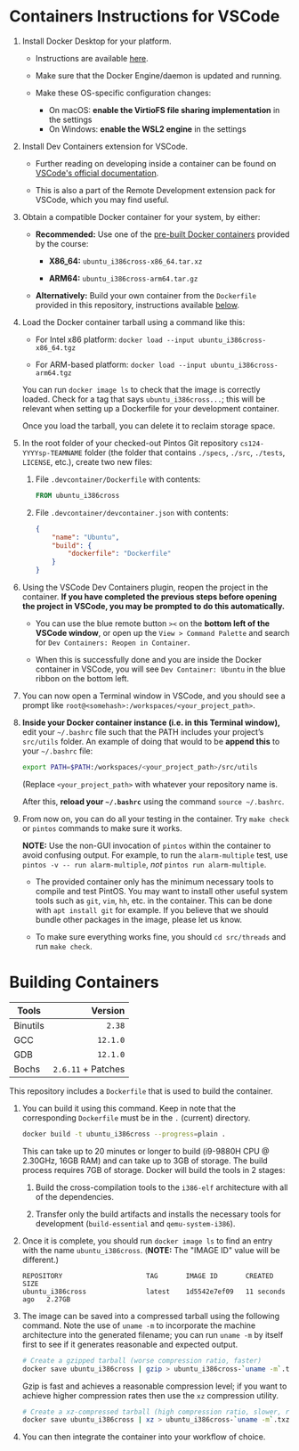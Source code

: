 # Containers Instructions for VSCode

1.  Install Docker Desktop for your platform.

    *   Instructions are available [here](https://docs.docker.com/engine/install/).

    *   Make sure that the Docker Engine/daemon is updated and running.

    *   Make these OS-specific configuration changes:
        *   On macOS:  **enable the VirtioFS file sharing implementation** in the settings
        *   On Windows:  **enable the WSL2 engine** in the settings

2.  Install Dev Containers extension for VSCode.

    *   Further reading on developing inside a container can be found on
        [VSCode's official documentation](https://code.visualstudio.com/docs/devcontainers/containers).

    *   This is also a part of the Remote Development extension pack for
        VSCode, which you may find useful.

3.  Obtain a compatible Docker container for your system, by either:

    *   **Recommended:** Use one of the [pre-built Docker containers](https://github.com/caltech-cs124/container/releases/)
        provided by the course:

        *   **X86_64:** `ubuntu_i386cross-x86_64.tar.xz`

        *   **ARM64:** `ubuntu_i386cross-arm64.tar.gz`

    *   **Alternatively:**  Build your own container from the `Dockerfile`
        provided in this repository, instructions available [below](#building-containers).

4.  Load the Docker container tarball using a command like this:

    *   For Intel x86 platform:  `docker load --input ubuntu_i386cross-x86_64.tgz`

    *   For ARM-based platform:  `docker load --input ubuntu_i386cross-arm64.tgz`

    You can run `docker image ls` to check that the image is correctly loaded.
    Check for a tag that says `ubuntu_i386cross...`; this will be relevant
    when setting up a Dockerfile for your development container.

    Once you load the tarball, you can delete it to reclaim storage space.

5.  In the root folder of your checked-out Pintos Git repository
    `cs124-YYYYsp-TEAMNAME` folder (the folder that contains `./specs`,
    `./src`, `./tests`, `LICENSE`, etc.), create two new files:

    1.  File `.devcontainer/Dockerfile` with contents:

        ```Dockerfile
        FROM ubuntu_i386cross
        ```

    2.  File `.devcontainer/devcontainer.json` with contents:

        ```json
        {
            "name": "Ubuntu",
            "build": {
                "dockerfile": "Dockerfile"
            }
        }
        ```

6.  Using the VSCode Dev Containers plugin, reopen the project in the container.
    **If you have completed the previous steps before opening the project in
    VSCode, you may be prompted to do this automatically.**

    *   You can use the blue remote button `><` on the **bottom left of the
        VSCode window**, or open up the `View > Command Palette` and search for
        `Dev Containers: Reopen in Container`.

    *   When this is successfully done and you are inside the Docker container
        in VSCode, you will see `Dev Container: Ubuntu` in the blue ribbon on
        the bottom left.

7.  You can now open a Terminal window in VSCode, and you should see a prompt
    like `root@<somehash>:/workspaces/<your_project_path>`.

8.  **Inside your Docker container instance (i.e. in this Terminal window),**
    edit your `~/.bashrc` file such that the PATH includes your project’s
    `src/utils` folder. An example of doing that would to be **append this**
    to your `~/.bashrc` file:

    ```sh
    export PATH=$PATH:/workspaces/<your_project_path>/src/utils
    ```

    (Replace `<your_project_path>` with whatever your repository name is.

    After this, **reload your `~/.bashrc`** using the command `source ~/.bashrc`.

9.  From now on, you can do all your testing in the container.  Try `make check`
    or `pintos` commands to make sure it works.

    **NOTE:**  Use the non-GUI invocation of `pintos` within the container to
    avoid confusing output.  For example, to run the `alarm-multiple` test,
    use `pintos -v -- run alarm-multiple`, _not_ `pintos run alarm-multiple`.

    *   The provided container only has the minimum necessary tools to compile
        and test PintOS.  You may want to install other useful system tools
        such as `git`, `vim`, `hh`, etc. in the container.  This can be done
        with `apt install git` for example. If you believe that we should
        bundle other packages in the image, please let us know.

    *   To make sure everything works fine, you should `cd src/threads` and
        run `make check`.

# Building Containers

| Tools    |            Version |
| -------- | -----------------: |
| Binutils |             `2.38` |
| GCC      |           `12.1.0` |
| GDB      |           `12.1.0` |
| Bochs    | `2.6.11` + Patches |

This repository includes a `Dockerfile` that is used to build the container.

1.  You can build it using this command.  Keep in note that the corresponding
    `Dockerfile` must be in the `.` (current) directory.

    ```sh
    docker build -t ubuntu_i386cross --progress=plain .
    ```

    This can take up to 20 minutes or longer to build (i9-9880H CPU @ 2.30GHz,
    16GB RAM) and can take up to 3GB of storage.  The build process requires
    7GB of storage.  Docker will build the tools in 2 stages:

    1.  Build the cross-compilation tools to the `i386-elf` architecture with
        all of the dependencies.

    2.  Transfer only the build artifacts and installs the necessary tools for
        development (`build-essential` and `qemu-system-i386`).

2.  Once it is complete, you should run `docker image ls` to find an entry
    with the name `ubuntu_i386cross`.  (**NOTE:**  The "IMAGE ID" value will
    be different.)

    ```
    REPOSITORY                     TAG       IMAGE ID       CREATED          SIZE
    ubuntu_i386cross               latest    1d5542e7ef09   11 seconds ago   2.27GB
    ```

3.  The image can be saved into a compressed tarball using the following
    command.  Note the use of `uname -m` to incorporate the machine
    architecture into the generated filename; you can run `uname -m` by
    itself first to see if it generates reasonable and expected output.

    ```sh
    # Create a gzipped tarball (worse compression ratio, faster)
    docker save ubuntu_i386cross | gzip > ubuntu_i386cross-`uname -m`.tgz
    ```

    Gzip is fast and achieves a reasonable compression level; if you want
    to achieve higher compression rates then use the `xz` compression utility.

    ```sh
    # Create a xz-compressed tarball (high compression ratio, slower, requires xz-tools)
    docker save ubuntu_i386cross | xz > ubuntu_i386cross-`uname -m`.txz
    ```

4.  You can then integrate the container into your workflow of choice.

